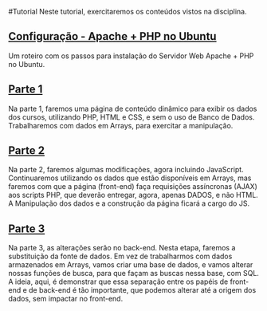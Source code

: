 #Tutorial
Neste tutorial, exercitaremos os conteúdos vistos na disciplina.

## [Configuração - Apache + PHP no Ubuntu](config_ubuntu.md)
Um roteiro com os passos para instalação do Servidor Web Apache + PHP no Ubuntu.

## [Parte 1](parte1.md)
Na parte 1, faremos uma página de conteúdo dinâmico para exibir os dados dos cursos, utilizando PHP, HTML e CSS, e sem o uso de Banco de Dados. 
Trabalharemos com dados em Arrays, para exercitar a manipulação.

## [Parte 2](parte2.md)
Na parte 2, faremos algumas modificações, agora incluindo JavaScript.
Continuaremos utilizando os dados que estão disponíveis em Arrays, mas faremos com que a página (front-end) faça requisições assíncronas (AJAX) aos scripts PHP, que deverão entregar, agora, apenas DADOS, e não HTML.
A Manipulação dos dados e a construção da página ficará a cargo do JS.

## [Parte 3](parte3.md)
Na parte 3, as alterações serão no back-end.
Nesta etapa, faremos a substituição da fonte de dados. Em vez de trabalharmos com dados armazenados em Arrays, vamos criar uma base de dados, e vamos alterar nossas funções de busca, para que façam as buscas nessa base, com SQL.
A ideia, aqui, é demonstrar que essa separação entre os papéis de front-end e de back-end é tão importante, que podemos alterar até a origem dos dados, sem impactar no front-end.